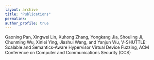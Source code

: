 ```yaml
---
layout: archive
title: "Publications"
permalink: 
author_profile: true
---
```



Gaoning Pan, Xingwei Lin, Xuhong Zhang, Yongkang Jia, Shouling Ji, Chunming Wu, Xinlei Ying, Jiashui Wang, and Yanjun Wu, V-SHUTTLE: Scalable and Semantics-Aware Hypervisor Virtual Device Fuzzing, ACM Conference on Computer and Communications Security (CCS)
